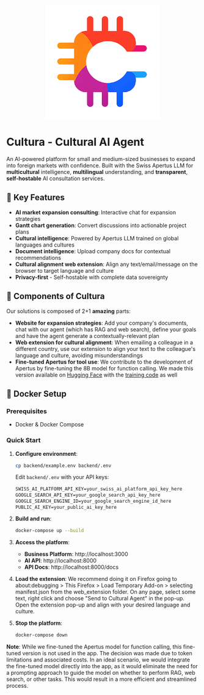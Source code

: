 <div align="center">
  <img src="assets/cultura_logo_no_bg.png" alt="Cultura Logo" width="300">
</div>

# Cultura - Cultural AI Agent

An AI-powered platform for small and medium-sized businesses to expand into foreign markets with confidence. Built with the Swiss Apertus LLM for **multicultural** intelligence, **multilingual** understanding, and **transparent**, **self-hostable** AI consultation services.

## 🌟 Key Features

- **AI market expansion consulting**: Interactive chat for expansion strategies
- **Gantt chart generation**: Convert discussions into actionable project plans  
- **Cultural intelligence**: Powered by Apertus LLM trained on global languages and cultures
- **Document intelligence**: Upload company docs for contextual recommendations
- **Cultural alignment web extension**: Align any text/email/message on the browser to target language and culture 
- **Privacy-first** - Self-hostable with complete data sovereignty

## 🧩 Components of Cultura

Our solutions is composed of 2+1 **amazing** parts:

- **Website for expansion strategies**: Add your company's documents, chat with our agent (which has RAG and web search), define your goals and have the agent generate a contextually-relevant plan
- **Web extension for cultural alignment**: When emailing a colleague in a different country, use our extension to align your text to the colleague's language and culture, avoiding misunderstandings
- **Fine-tuned Apertus for tool use**: We contribute to the development of Apertus by fine-tuning the 8B model for function calling. We made this version available on [Hugging Face](https://huggingface.co/mattiaferrarini/Apertus-8B-Instruct-2509-tool-use) with the [training code](https://huggingface.co/mattiaferrarini/Apertus-8B-Instruct-2509-tool-use/blob/main/apertus_function_calling.ipynb) as well

## 🐳 Docker Setup

### Prerequisites
- Docker & Docker Compose

### Quick Start

1. **Configure environment**:
   ```bash
   cp backend/example.env backend/.env
   ```
   Edit `backend/.env` with your API keys:
   ```env
   SWISS_AI_PLATFORM_API_KEY=your_swiss_ai_platform_api_key_here
   GOOGLE_SEARCH_API_KEY=your_google_search_api_key_here
   GOOGLE_SEARCH_ENGINE_ID=your_google_search_engine_id_here
   PUBLIC_AI_KEY=your_public_ai_key_here
   ```

2. **Build and run**:
   ```bash
   docker-compose up --build
   ```

3. **Access the platform**:
   - **Business Platform**: http://localhost:3000
   - **AI API**: http://localhost:8000
   - **API Docs**: http://localhost:8000/docs
  
4. **Load the extension**:
   We recommend doing it on Firefox going to about:debugging > This Firefox > Load Temporary Add-on > selecting manifest.json from the web_extension folder.
   On any page, select some text, right click and choose "Send to Cultural Agent" in the pop-up. Open the extension pop-up and align with your desired language and culture.

6. **Stop the platform**:
   ```bash
   docker-compose down
   ```

**Note**: While we fine-tuned the Apertus model for function calling, this fine-tuned version is not used in the app. The decision was made due to token limitations and associated costs. In an ideal scenario, we would integrate the fine-tuned model directly into the app, as it would eliminate the need for a prompting approach to guide the model on whether to perform RAG, web search, or other tasks. This would result in a more efficient and streamlined process.
